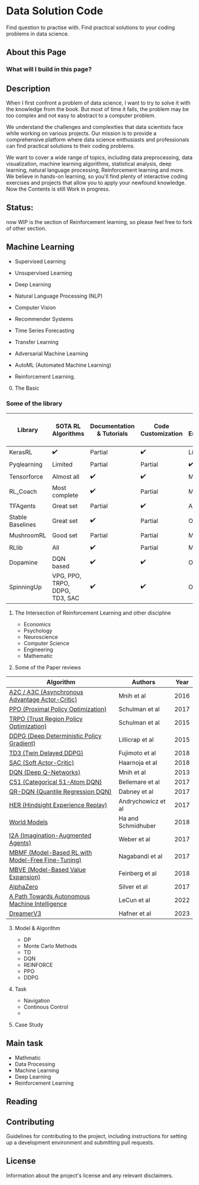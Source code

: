 # Data Solution Code
Find question to practise with.
Find practical solutions to your coding problems in data science.


## About this Page




### What will I build in this page?





## Description
When I first confront a problem of data science, I want to try to solve it with the knowledge from the book. But most of time it fails, the problem may be too complex and not easy to abstract to a computer problem. 

We understand the challenges and complexities that data scientists face while working on various projects. Our mission is to provide a comprehensive platform where data science enthusiasts and professionals can find practical solutions to their coding problems.

We want to cover a wide range of topics, including data preprocessing, data visualization, machine learning algorithms, statistical analysis, deep learning, natural language processing, Reinforcement learning and more. We believe in hands-on learning, so you'll find plenty of interactive coding exercises and projects that allow you to apply your newfound knowledge. Now the Contents is still Work in progress.

## Status:
 now WIP is the section of Reinforcement learning, so please feel free to fork of other section. 

## Machine Learning 

- Supervised Learning

- Unsupervised Learning

- Deep Learning

- Natural Language Processing (NLP)

- Computer Vision

- Recommender Systems

- Time Series Forecasting

- Transfer Learning

- Adversarial Machine Learning

- AutoML (Automated Machine Learning)

- Reinforcement Learning.


 0. The Basic

 ### Some of the library
 

 | Library | SOTA RL Algorithms | Documentation & Tutorials | Code Customization | Supported Environments | Logging & Tracking Tools | VE Feature | Regular Updates |
| --- | --- | --- | --- | --- | --- | --- | --- |
| KerasRL | ✔️ | Partial | ✔️ | Limited | Partial | ✔️ | ❌ |
| Pyqlearning | Limited | Partial | Partial | ✔️ | ❌ | ❌ | ✔️ |
| Tensorforce | Almost all | ✔️ | ✔️ | Multiple | ✔️ | ✔️ | ✔️ |
| RL_Coach | Most complete | ✔️ | Partial | Multiple | ✔️ | ✔️ | ✔️ |
| TFAgents | Great set | Partial | ✔️ | Agnostic | ✔️ | ✔️ | ✔️ |
| Stable Baselines | Great set | ✔️ | Partial | OpenAI Gym | ✔️ | ✔️ | ✔️ |
| MushroomRL | Good set | Partial | Partial | Multiple | ✔️ | ✔️ | ✔️ |
| RLlib | All | ✔️ | Partial | Multiple | ✔️ | ✔️ | ✔️ |
| Dopamine | DQN based | ✔️ | ✔️ | OpenAI Gym | ✔️ | ❌ | ✔️ |
| SpinningUp | VPG, PPO, TRPO, DDPG, TD3, SAC | ✔️ | ✔️ | OpenAI Gym | Partial | ❌ | ✔️ |





 1. The Intersection of Reinforcement Learning and other discipline
      * Economics
      * Psychology
      * Neuroscience
      * Computer Science
      * Engineering
      * Mathematic
 
 2. Some of the Paper reviews


| Algorithm                                       | Authors           | Year |
|-------------------------------------------------|-------------------|------|
| [A2C / A3C (Asynchronous Advantage Actor-Critic)](https://arxiv.org/abs/1602.01783) | Mnih et al        | 2016 |
| [PPO (Proximal Policy Optimization)](https://arxiv.org/abs/1707.06347)              | Schulman et al    | 2017 |
| [TRPO (Trust Region Policy Optimization)](https://arxiv.org/abs/1502.05477)         | Schulman et al    | 2015 |
| [DDPG (Deep Deterministic Policy Gradient)](https://arxiv.org/abs/1509.02971)       | Lillicrap et al   | 2015 |
| [TD3 (Twin Delayed DDPG)](https://arxiv.org/abs/1802.09477)                         | Fujimoto et al    | 2018 |
| [SAC (Soft Actor-Critic)](https://arxiv.org/abs/1801.01290)                         | Haarnoja et al    | 2018 |
| [DQN (Deep Q-Networks)](https://www.cs.toronto.edu/~vmnih/docs/dqn.pdf)                           | Mnih et al        | 2013 |
| [C51 (Categorical 51-Atom DQN)](https://arxiv.org/abs/1707.06887)                   | Bellemare et al   | 2017 |
| [QR-DQN (Quantile Regression DQN)](https://arxiv.org/abs/1710.10044)               | Dabney et al      | 2017 |
| [HER (Hindsight Experience Replay)](https://arxiv.org/abs/1707.01495)               | Andrychowicz et al| 2017 |
| [World Models](https://worldmodels.github.io/)                                  | Ha and Schmidhuber| 2018 |
| [I2A (Imagination-Augmented Agents)](https://arxiv.org/abs/1707.06203)              | Weber et al       | 2017 |
| [MBMF (Model-Based RL with Model-Free Fine-Tuning)](https://sites.google.com/view/mbmf)| Nagabandi et al  | 2017 |
| [MBVE (Model-Based Value Expansion)](https://arxiv.org/abs/1803.00101)              | Feinberg et al    | 2018 |
| [AlphaZero](https://arxiv.org/abs/1712.01815)                                      | Silver et al      | 2017 |
| [A Path Towards Autonomous Machine Intelligence](https://openreview.net/pdf?id=BZ5a1r-kVsf)|LeCun et al| 2022 | 
| [DreamerV3](https://arxiv.org/pdf/2301.04104.pdf)                                  | Hafner et al      | 2023|

  3. Model & Algorithm
      * DP
      * Monte Carlo Methods
      * TD
      * DQN
      * REINFORCE
      * PPO
      * DDPG
      
  4. Task
      * Navigation
      * Continous Control
      * 
  5. Case Study






## Main task

- Mathmatic
- Data Processing
- Machine Learning 
- Deep Learning
- Reinforcement Learning


## Reading



## Contributing

Guidelines for contributing to the project, including instructions for setting up a development environment and submitting pull requests.

## License

Information about the project's license and any relevant disclaimers.
